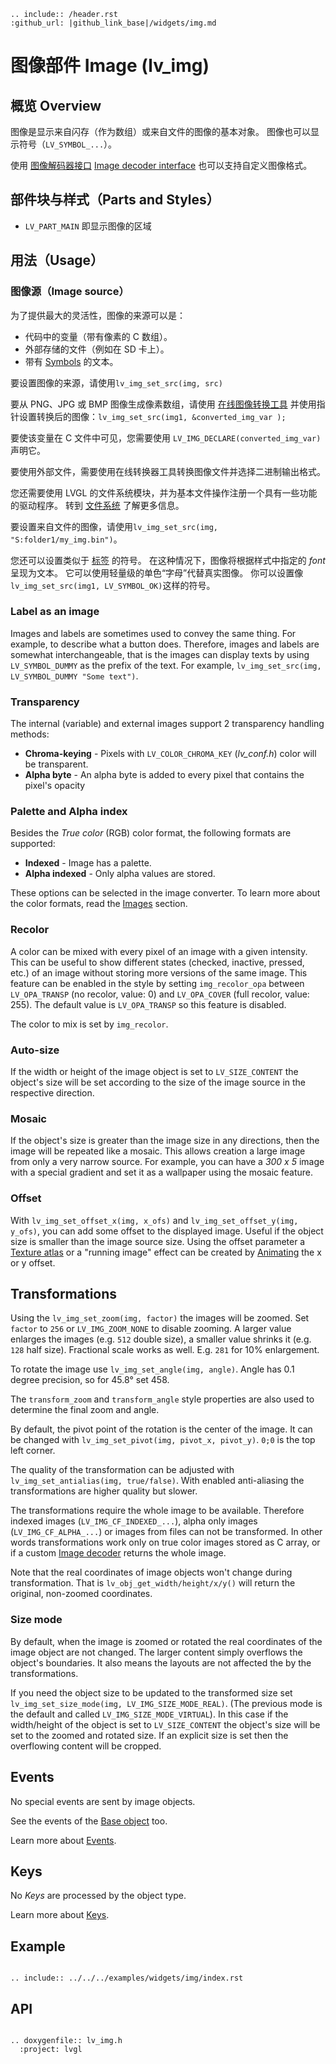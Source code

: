 ```eval_rst
.. include:: /header.rst 
:github_url: |github_link_base|/widgets/img.md
```
# 图像部件 Image (lv_img)


## 概览 Overview

图像是显示来自闪存（作为数组）或来自文件的图像的基本对象。 图像也可以显示符号（`LV_SYMBOL_...`）。

使用 [图像解码器接口](/overview/image.html#image-decoder) [Image decoder interface](/overview/image.html#image-decoder) 也可以支持自定义图像格式。

## 部件块与样式（Parts and Styles）

- `LV_PART_MAIN` 即显示图像的区域

## 用法（Usage）

### 图像源（Image source）

为了提供最大的灵活性，图像的来源可以是：

- 代码中的变量（带有像素的 C 数组）。
- 外部存储的文件（例如在 SD 卡上）。
- 带有 [Symbols](/overview/font) 的文本。

要设置图像的来源，请使用`lv_img_set_src(img, src)`


要从 PNG、JPG 或 BMP 图像生成像素数组，请使用 [在线图像转换工具](https://lvgl.io/tools/imageconverter) 并使用指针设置转换后的图像：`lv_img_set_src(img1, &converted_img_var );`

要使该变量在 C 文件中可见，您需要使用 `LV_IMG_DECLARE(converted_img_var)` 声明它。

要使用外部文件，需要使用在线转换器工具转换图像文件并选择二进制输出格式。

您还需要使用 LVGL 的文件系统模块，并为基本文件操作注册一个具有一些功能的驱动程序。 转到 [文件系统](/overview/file-system) 了解更多信息。

要设置来自文件的图像，请使用`lv_img_set_src(img, "S:folder1/my_img.bin")`。

您还可以设置类似于 [标签](/widgets/core/label) 的符号。 在这种情况下，图像将根据样式中指定的 *font* 呈现为文本。 它可以使用轻量级的单色“字母”代替真实图像。 你可以设置像`lv_img_set_src(img1, LV_SYMBOL_OK)`这样的符号。

### Label as an image
Images and labels are sometimes used to convey the same thing. For example, to describe what a button does. 
Therefore, images and labels are somewhat interchangeable, that is the images can display texts by using `LV_SYMBOL_DUMMY` as the prefix of the text. For example, `lv_img_set_src(img, LV_SYMBOL_DUMMY "Some text")`.


### Transparency
The internal (variable) and external images support 2 transparency handling methods:

- **Chroma-keying** - Pixels with `LV_COLOR_CHROMA_KEY` (*lv_conf.h*) color will be transparent.
- **Alpha byte** - An alpha byte is added to every pixel that contains the pixel's opacity

### Palette and Alpha index
Besides the *True color* (RGB) color format, the following formats are supported:
- **Indexed** - Image has a palette.
- **Alpha indexed** - Only alpha values are stored.

These options can be selected in the image converter. To learn more about the color formats, read the [Images](/overview/image) section.

### Recolor
A color can be mixed with every pixel of an image with a given intensity.
This can be useful to show different states (checked, inactive, pressed, etc.) of an image without storing more versions of the same image.
This feature can be enabled in the style by setting `img_recolor_opa` between `LV_OPA_TRANSP` (no recolor, value: 0) and `LV_OPA_COVER` (full recolor, value: 255).
The default value is `LV_OPA_TRANSP` so this feature is disabled.

The color to mix is set by `img_recolor`.

### Auto-size
If the width or height of the image object is set to `LV_SIZE_CONTENT` the object's size will be set according to the size of the image source in the respective direction.

### Mosaic
If the object's size is greater than the image size in any directions, then the image will be repeated like a mosaic.
This allows creation a large image from only a very narrow source.
For example, you can have a *300 x 5* image with a special gradient and set it as a wallpaper using the mosaic feature.

### Offset
With `lv_img_set_offset_x(img, x_ofs)` and `lv_img_set_offset_y(img, y_ofs)`, you can add some offset to the displayed image.
Useful if the object size is smaller than the image source size.
Using the offset parameter a [Texture atlas](https://en.wikipedia.org/wiki/Texture_atlas) or a "running image" effect can be created by [Animating](/overview/animation) the x or y offset.

## Transformations

Using the `lv_img_set_zoom(img, factor)` the images will be zoomed. Set `factor` to `256` or `LV_IMG_ZOOM_NONE` to disable zooming. 
A larger value enlarges the images (e.g. `512` double size), a smaller value shrinks it (e.g. `128` half size).
Fractional scale works as well. E.g. `281` for 10% enlargement.

To rotate the image use `lv_img_set_angle(img, angle)`. Angle has 0.1 degree precision, so for 45.8° set 458.

The `transform_zoom` and `transform_angle` style properties are also used to determine the final zoom and angle.

By default, the pivot point of the rotation is the center of the image. It can be changed with `lv_img_set_pivot(img, pivot_x, pivot_y)`. `0;0` is the top left corner.

The quality of the transformation can be adjusted with `lv_img_set_antialias(img, true/false)`. With enabled anti-aliasing the transformations are higher quality but slower.

The transformations require the whole image to be available. Therefore indexed images (`LV_IMG_CF_INDEXED_...`), alpha only images (`LV_IMG_CF_ALPHA_...`) or images from files can not be transformed. 
In other words transformations work only on true color images stored as C array, or if a custom [Image decoder](/overview/images#image-edecoder) returns the whole image.

Note that the real coordinates of image objects won't change during transformation. That is `lv_obj_get_width/height/x/y()` will return the original, non-zoomed coordinates.

### Size mode

By default, when the image is zoomed or rotated the real coordinates of the image object are not changed. 
The larger content simply overflows the object's boundaries. 
It also means the layouts are not affected the by the transformations. 

If you need the object size to be updated to the transformed size set `lv_img_set_size_mode(img, LV_IMG_SIZE_MODE_REAL)`. (The previous mode is the default and called `LV_IMG_SIZE_MODE_VIRTUAL`).
In this case if the width/height of the object is set to `LV_SIZE_CONTENT` the object's size will be set to the zoomed and rotated size.
If an explicit size is set then the overflowing content will be cropped. 

## Events
No special events are sent by image objects.

See the events of the [Base object](/widgets/obj) too.

Learn more about [Events](/overview/event).

## Keys
No *Keys* are processed by the object type.

Learn more about [Keys](/overview/indev).

## Example

```eval_rst

.. include:: ../../../examples/widgets/img/index.rst

```

## API

```eval_rst

.. doxygenfile:: lv_img.h
  :project: lvgl

```
